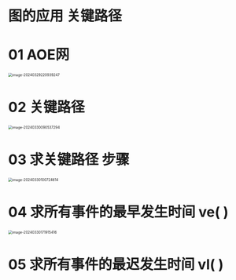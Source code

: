 # 图的应用 关键路径



# 01 AOE网

<img src="https://cvp.oss-cn-shanghai.aliyuncs.com/picgo/202403292209427.png" alt="image-20240329220939247" style="zoom:50%;" />



# 02 关键路径

<img src="https://cvp.oss-cn-shanghai.aliyuncs.com/picgo/202403300905642.png" alt="image-20240330090537294" style="zoom:50%;" />



# 03 求关键路径 步骤

<img src="https://cvp.oss-cn-shanghai.aliyuncs.com/picgo/202403301007745.png" alt="image-20240330100724614" style="zoom:50%;" />



# 04 求所有事件的最早发生时间 ve( )

<img src="https://cvp.oss-cn-shanghai.aliyuncs.com/picgo/202403301719663.png" alt="image-20240330171915416" style="zoom:50%;" />



# 05 求所有事件的最迟发生时间 vl( )